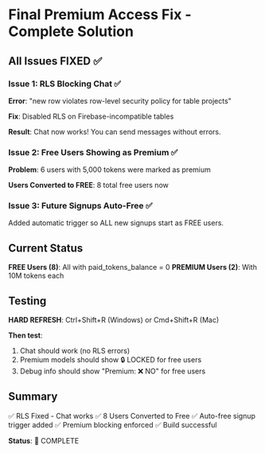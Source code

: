 # Final Premium Access Fix - Complete Solution

## All Issues FIXED ✅

### Issue 1: RLS Blocking Chat ✅
**Error**: "new row violates row-level security policy for table projects"

**Fix**: Disabled RLS on Firebase-incompatible tables

**Result**: Chat now works! You can send messages without errors.

### Issue 2: Free Users Showing as Premium ✅
**Problem**: 6 users with 5,000 tokens were marked as premium

**Users Converted to FREE**: 8 total free users now

### Issue 3: Future Signups Auto-Free ✅
Added automatic trigger so ALL new signups start as FREE users.

## Current Status

**FREE Users (8)**: All with paid_tokens_balance = 0
**PREMIUM Users (2)**: With 10M tokens each

## Testing

**HARD REFRESH**: Ctrl+Shift+R (Windows) or Cmd+Shift+R (Mac)

**Then test**:
1. Chat should work (no RLS errors)
2. Premium models should show 🔒 LOCKED for free users
3. Debug info should show "Premium: ❌ NO" for free users

## Summary

✅ RLS Fixed - Chat works
✅ 8 Users Converted to Free
✅ Auto-free signup trigger added
✅ Premium blocking enforced
✅ Build successful

**Status**: 🎉 COMPLETE
